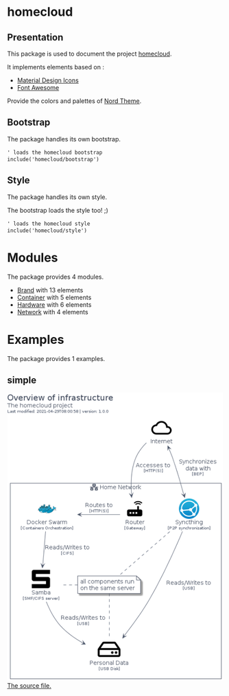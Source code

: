# homecloud


## Presentation
This package is used to document the project [homecloud](https://github.com/tmorin/homecloud-ansible).

It implements elements based on :

- [Material Design Icons](https://github.com/google/material-design-icons)
- [Font Awesome](https://fontawesome.com)

Provide the colors and palettes of [Nord Theme](https://www.nordtheme.com).



## Bootstrap

The package handles its own bootstrap.

```plantuml
' loads the homecloud bootstrap
include('homecloud/bootstrap')
```



## Style

The package handles its own style.

The bootstrap loads the style too! ;)

```plantuml
' loads the homecloud style
include('homecloud/style')
```


# Modules

The package provides 4 modules.


- [Brand](Brand.md) with 13 elements
- [Container](Container.md) with 5 elements
- [Hardware](Hardware.md) with 6 elements
- [Network](Network.md) with 4 elements

# Examples

The package provides 1 examples.


## simple
![simple](../homecloud/examples/simple.png)<br>
[The source file.](../homecloud/examples/simple.puml)

